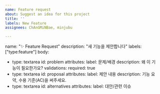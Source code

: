 ```yaml
---
name: Feature request
about: Suggest an idea for this project
title: ''
labels: New Feature
assignees: ChAnGMiNBae, minjubu

---
```


name: "✨ Feature Request"
description: "새 기능을 제안합니다"
labels: ["type:feature"]
body:
  - type: textarea
    id: problem
    attributes:
      label: 문제/배경
      description: 왜 이 기능이 필요한가요?
    validations:
      required: true
  - type: textarea
    id: proposal
    attributes:
      label: 제안 내용
      description: 기능 요약, 수용 기준(AC)을 써주세요.
  - type: textarea
    id: alternatives
    attributes:
      label: 대안/관련 이슈
